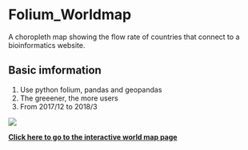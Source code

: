 # Folium_Worldmap
A choropleth map showing the flow rate of countries that connect to a bioinformatics website.

## Basic imformation
1. Use python folium, pandas and geopandas
2. The greeener, the more users
3. From 2017/12 to 2018/3

![](https://i.imgur.com/77lOU7v.png)


[**Click here to go to the interactive world map page**](https://howardchao.github.io/Folium_Worldmap/GeoJSON_and_choropleth_low.html)
